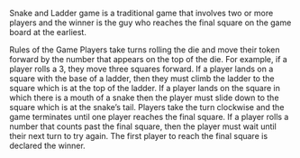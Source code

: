 Snake and Ladder game is a traditional game that involves two or more players and the winner is the guy who reaches the final square on the game board at the earliest.

Rules of the Game
Players take turns rolling the die and move their token forward by the number that appears on the top of the die. For example, if a player rolls a 3, they move three squares forward.
If a player lands on a square with the base of a ladder, then they must climb the ladder to the square which is at the top of the ladder.
If a player lands on the square in which there is a mouth of a snake then the player must slide down to the square which is at the snake’s tail.
Players take the turn clockwise and the game terminates until one player reaches the final square. If a player rolls a number that counts past the final square, then the player must wait until their next turn to try again.
The first player to reach the final square is declared the winner.
